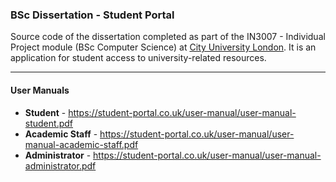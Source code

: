 ### BSc Dissertation - Student Portal

Source code of the dissertation completed as part of the IN3007 - Individual Project module (BSc Computer Science) at [City University London](http://www.city.ac.uk/). It is an application for student access to university-related resources.

---

#### User Manuals

* **Student** - https://student-portal.co.uk/user-manual/user-manual-student.pdf
* **Academic Staff** - https://student-portal.co.uk/user-manual/user-manual-academic-staff.pdf
* **Administrator** - https://student-portal.co.uk/user-manual/user-manual-administrator.pdf
